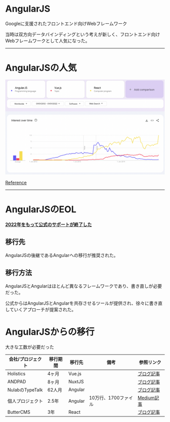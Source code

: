 # AngularJS

Googleに支援されたフロントエンド向けWebフレームワーク

当時は双方向データバインディングという考えが新しく、フロントエンド向けWebフレームワークとして人気になった。

---

# AngularJSの人気

![Google Trends of AngularJS](./.images/google-trends.png)

[Reference](https://trends.google.com/trends/explore?cat=32&date=2012-01-01%202022-01-01&q=%2Fm%2F0j45p7w,%2Fg%2F11c0vmgx5d,%2Fm%2F012l1vxv&hl=en-GB)

<!-- ピークが2027年ごろにあるということを強調した画像にした方が良さそう -->

---

# AngularJSのEOL

**[2022年をもって公式のサポートが終了した](https://docs.angularjs.org/misc/version-support-status)**

## 移行先

AngularJSの後継であるAngularへの移行が推奨された。

## 移行方法

AngularJSとAngularはほとんど異なるフレームワークであり、書き直しが必要だった。

公式からはAngularJSとAngularを共存させるツールが提供され、徐々に書き直していくアプローチが提案された。

# AngularJSからの移行

大きな工数が必要だった

| 会社/プロジェクト | 移行期間 | 移行先 | 備考 | 参照リンク |
|-----------------|---------|-------|------|----------|
| Holistics | 4ヶ月 | Vue.js | | [ブログ記事](https://www.holistics.io/blog/why-and-how-we-migrated-from-angularjs-to-vuejs/) |
| ANDPAD | 8ヶ月 | NuxtJS | | [ブログ記事](https://tech.andpad.co.jp/entry/2021/03/11/170000) |
| NulabのTypeTalk | 62人月 | Angular | | [ブログ記事](https://nulab.com/ja/blog/typetalk/things-we-did-on-angular-migration/) |
| 個人プロジェクト | 2.5年 | Angular | 10万行、1700ファイル | [Medium記事](https://medium.com/@rochat.aurelia/from-angularjs-to-angular-a-2-years-journey-5afcebe050a8) |
| ButterCMS | 3年 | React | | [ブログ記事](https://buttercms.com/blog/migrating-from-angularjs-to-react/) |
